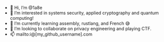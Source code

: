 - 👋 Hi, I’m @1a8e
- 👀 I’m interested in systems security, applied cryptography and quantum computing!
- 🌱 I’m currently learning assembly, rustlang, and French 😅
- 💞️ I’m looking to collaborate on privacy engineering and playing CTF.
- 📫 mailto:i@[my_github_username].com

<!---
1a8e/1a8e is a ✨ special ✨ repository because its `README.md` (this file) appears on your GitHub profile.
You can click the Preview link to take a look at your changes.
--->
